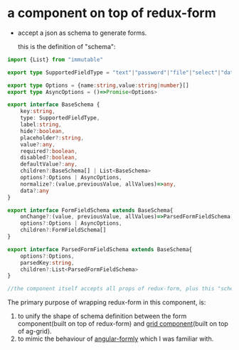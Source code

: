 # a component on top of redux-form
- accept a json as schema to generate forms.

    this is the definition of "schema":
    
```typescript jsx
import {List} from "immutable"

export type SupportedFieldType = "text"|"password"|"file"|"select"|"date"|'datetime-local'|"checkbox"|"textarea"|"group"|"color"|"number"|"array"|string;

export type Options = {name:string,value:string|number}[]
export type AsyncOptions = ()=>Promise<Options>

export interface BaseSchema {
    key:string,
    type: SupportedFieldType,
    label:string,
    hide?:boolean,
    placeholder?:string,
    value?:any,
    required?:boolean,
    disabled?:boolean,
    defaultValue?:any,
    children?:BaseSchema[] | List<BaseSchema>
    options?:Options | AsyncOptions,
    normalize?:(value,previousValue, allValues)=>any,
    data?:any
}

export interface FormFieldSchema extends BaseSchema{
    onChange?:(value, previousValue, allValues)=>ParsedFormFieldSchema[]|Promise<ParsedFormFieldSchema[]>
    options?:Options | AsyncOptions,
    children?:FormFieldSchema[]
}

export interface ParsedFormFieldSchema extends BaseSchema{
    options?:Options,
    parsedKey:string,
    children?:List<ParsedFormFieldSchema>
}

//the component itself accepts all props of redux-form, plus this "schema" prop described above
```

The primary purpose of wrapping redux-form in this component, is:
 1. to unify the shape of schema definition between the form component(built on top of redux-form) and [grid component](https://github.com/buhichan/redux-ag-grid)(built on top of ag-grid).
 2. to mimic the behaviour of [angular-formly](https://github.com/formly-js/angular-formly) which I was familiar with.